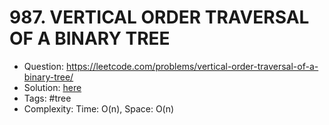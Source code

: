 # 987. VERTICAL ORDER TRAVERSAL OF A BINARY TREE

* Question: https://leetcode.com/problems/vertical-order-traversal-of-a-binary-tree/ 
* Solution: [here](Solution.java) 
* Tags: #tree
* Complexity: Time: O(n), Space: O(n)
